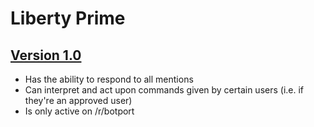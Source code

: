 Liberty Prime
=============

[Version 1.0](https://github.com/jackprocaccini/RedditBots)
-----------
* Has the ability to respond to all mentions
* Can interpret and act upon commands given by certain users (i.e. if they're an approved user)
* Is only active on /r/botport